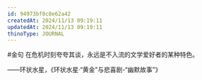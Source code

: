 ```yaml
---
id: 94973bf8c8e62a42
createdAt: 2024/11/13 09:19:11
updatedAt: 2024/11/13 09:19:11
thinoType: JOURNAL
---
```

#金句 在危机时刻夸夸其谈，永远是不入流的文学爱好者的某种特色。

——环状水星，《环状水星·“黄金”与悲喜剧-“幽默故事”》